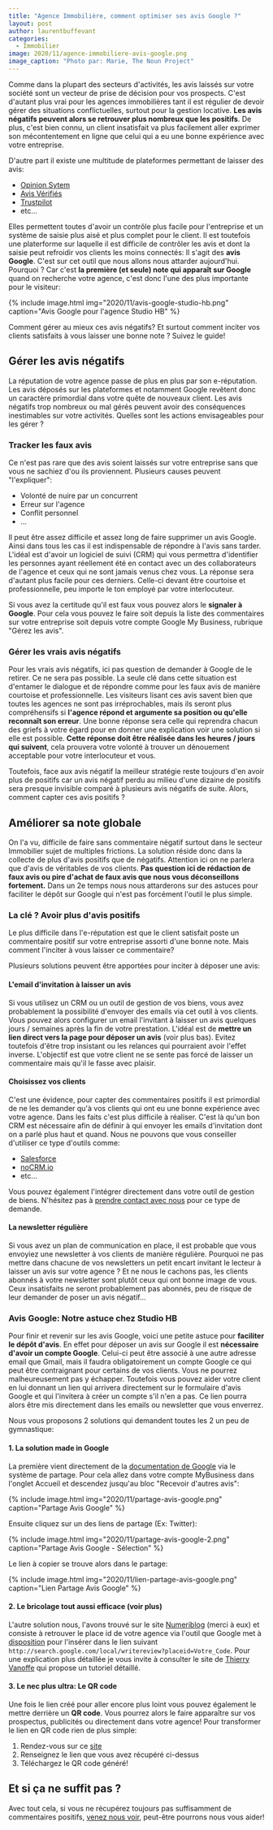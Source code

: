 ```yaml
---
title: "Agence Immobilière, comment optimiser ses avis Google ?"
layout: post
author: laurentbuffevant
categories:
  - Immobilier
image: 2020/11/agence-immobiliere-avis-google.png
image_caption: "Photo par: Marie, The Noun Project"
---
```



Comme dans la plupart des secteurs d'activités, les avis laissés sur votre société sont un vecteur de prise de décision pour vos prospects. C'est d'autant plus vrai pour les agences immobilières tant il est régulier de devoir gérer des situations conflictuelles, surtout pour la gestion locative. **Les avis négatifs peuvent alors se retrouver plus nombreux que les positifs**. De plus, c'est bien connu, un client insatisfait va plus facilement aller exprimer son mécontentement en ligne que celui qui a eu une bonne expérience avec votre entreprise.

D'autre part il existe une multitude de plateformes permettant de laisser des avis:
* [Opinion Sytem](https://www.opinionsystem.fr/fr-fr/)
* [Avis Vérifiés](https://www.avis-verifies.com/)
* [Trustpilot](https://fr.trustpilot.com/)
* etc...

Elles permettent toutes d'avoir un contrôle plus facile pour l'entreprise et un système de saisie plus aisé et plus complet pour le client. Il est toutefois une platerforme sur laquelle il est difficile de contrôler les avis et dont la saisie peut refroidir vos clients les moins connectés: Il s'agit des **avis Google**. C'est sur cet outil que nous allons nous attarder aujourd'hui. Pourquoi ? Car c'est **la première (et seule) note qui apparaît sur Google** quand on recherche votre agence, c'est donc l'une des plus importante pour le visiteur:

{% include image.html img="2020/11/avis-google-studio-hb.png" caption="Avis Google pour l'agence Studio HB" %}

Comment gérer au mieux ces avis négatifs? Et surtout comment inciter vos clients satisfaits à vous laisser une bonne note ? Suivez le guide!

## Gérer les avis négatifs

La réputation de votre agence passe de plus en plus par son e-réputation. Les avis déposés sur les plateformes et notamment Google revêtent donc un caractère primordial dans votre quête de nouveaux client. Les avis négatifs trop nombreux ou mal gérés peuvent avoir des conséquences inestimables sur votre activités. Quelles sont les actions envisageables pour les gérer ?

### Tracker les faux avis

Ce n'est pas rare que des avis soient laissés sur votre entreprise sans que vous ne sachiez d'ou ils proviennent. Plusieurs causes peuvent "l'expliquer":
* Volonté de nuire par un concurrent
* Erreur sur l'agence
* Conflit personnel
* ...

Il peut être assez difficile et assez long de faire supprimer un avis Google. Ainsi dans tous les cas il est indispensable de répondre à l'avis sans tarder. L'idéal est d'avoir un logiciel de suivi (CRM) qui vous permettra d'identifier les personnes ayant réellement été en contact avec un des collaborateurs de l'agence et ceux qui ne sont jamais venus chez vous. La réponse sera d'autant plus facile pour ces derniers. Celle-ci devant être courtoise et professionnelle, peu importe le ton employé par votre interlocuteur.

Si vous avez la certitude qu'il est faux vous pouvez alors le **signaler à Google**. Pour cela vous pouvez le faire soit depuis la liste des commentaires sur votre entreprise soit depuis votre compte Google My Business, rubrique "Gérez les avis".


### Gérer les vrais avis négatifs

Pour les vrais avis négatifs, ici pas question de demander à Google de le retirer. Ce ne sera pas possible. La seule clé dans cette situation est d'entamer le dialogue et de répondre comme pour les faux avis de manière courtoise et professionnelle.
Les visiteurs lisant ces avis savent bien que toutes les agences ne sont pas irréprochables, mais ils seront plus compréhensifs si **l'agence répond et argumente sa position ou qu'elle reconnaît son erreur**.
Une bonne réponse sera celle qui reprendra chacun des griefs à votre égard pour en donner une explication voir une solution si elle est possible. **Cette réponse doit être réalisée dans les heures / jours qui suivent**, cela prouvera votre volonté à trouver un dénouement acceptable pour votre interlocuteur et vous.

Toutefois, face aux avis négatif la meilleur stratégie reste toujours d'en avoir plus de positifs car un avis négatif perdu au milieu d'une dizaine de positifs sera presque invisible comparé à plusieurs avis négatifs de suite. Alors, comment capter ces avis positifs ?

## Améliorer sa note globale

On l'a vu, difficile de faire sans commentaire négatif surtout dans le secteur Immobilier sujet de multiples frictions. La solution réside donc dans la collecte de plus d'avis positifs que de négatifs. Attention ici on ne parlera que d'avis de véritables de vos clients. **Pas question ici de rédaction de faux avis ou pire d'achat de faux avis que nous vous déconseillons fortement.**
Dans un 2e temps nous nous attarderons sur des astuces pour faciliter le dépôt sur Google qui n'est pas forcément l'outil le plus simple.

### La clé ? Avoir plus d'avis positifs

Le plus difficile dans l'e-réputation est que le client satisfait poste un commentaire positif sur votre entreprise assorti d'une bonne note. Mais comment l'inciter à vous laisser ce commentaire?

Plusieurs solutions peuvent être apportées pour inciter à déposer une avis:


#### L'email d'invitation à laisser un avis

Si vous utilisez un CRM ou un outil de gestion de vos biens, vous avez probablement la possibilité d'envoyer des emails via cet outil à vos clients. Vous pouvez alors configurer un email l'invitant à laisser un avis quelques jours / semaines après la fin de votre prestation. L'idéal est de **mettre un lien direct vers la page pour déposer un avis** (voir plus bas). Evitez toutefois d'être trop insistant ou les relances qui pourraient avoir l'effet inverse. L'objectif est que votre client ne se sente pas forcé de laisser un commentaire mais qu'il le fasse avec plaisir.

#### Choisissez vos clients

C'est une évidence, pour capter des commentaires positifs il est primordial de ne les demander qu'à vos clients qui ont eu une bonne expérience avec votre agence. Dans les faits c'est plus difficile à réaliser. C'est là qu'un bon CRM est nécessaire afin de définir à qui envoyer les emails d'invitation dont on a parlé plus haut et quand. Nous ne pouvons que vous conseiller d'utiliser ce type d'outils comme:
* [Salesforce](https://www.salesforce.com/fr/)
* [noCRM.io](https://youdontneedacrm.com/fr)
* etc...

Vous pouvez également l'intégrer directement dans votre outil de gestion de biens. N'hésitez pas à [prendre contact avec nous](https://www.studio-hb.com/contactez-nous/new) pour ce type de demande.

#### La newsletter régulière

Si vous avez un plan de communication en place, il est probable que vous envoyiez une newsletter à vos clients de manière régulière. Pourquoi ne pas mettre dans chacune de vos newsletters un petit encart invitant le lecteur à laisser un avis sur votre agence ?
Et ne nous le cachons pas, les clients abonnés à votre newsletter sont plutôt ceux qui ont bonne image de vous. Ceux insatisfaits ne seront probablement pas abonnés, peu de risque de leur demander de poser un avis négatif...

### Avis Google: Notre astuce chez Studio HB

Pour finir et revenir sur les avis Google, voici une petite astuce pour **faciliter le dépôt d'avis**. En effet pour déposer un avis sur Google il est **nécessaire d'avoir un compte Google**. Celui-ci peut être associé à une autre adresse email que Gmail, mais il faudra obligatoirement un compte Google ce qui peut être contraignant pour certains de vos clients. Vous ne pourrez malheureusement pas y échapper. Toutefois vous pouvez aider votre client en lui donnant un lien qui arrivera directement sur le formulaire d'avis Google et qui l'invitera à créer un compte s'il n'en a pas. Ce lien pourra alors être mis directement dans les emails ou newsletter que vous enverrez.

Nous vous proposons 2 solutions qui demandent toutes les 2 un peu de gymnastique:

#### 1. La solution made in Google
La première vient directement de la [documentation de Google](https://support.google.com/business/answer/7035772/) via le système de partage. Pour cela allez dans votre compte MyBusiness dans l'onglet Accueil et descendez jusqu'au bloc "Recevoir d'autres avis":

{% include image.html img="2020/11/partage-avis-google.png" caption="Partage Avis Google" %}

Ensuite cliquez sur un des liens de partage (Ex: Twitter):

{% include image.html img="2020/11/partage-avis-google-2.png" caption="Partage Avis Google - Sélection" %}

Le lien à copier se trouve alors dans le partage:

{% include image.html img="2020/11/lien-partage-avis-google.png" caption="Lien Partage Avis Google" %}

#### 2. Le bricolage tout aussi efficace (voir plus)
L'autre solution nous, l'avons trouvé sur le site [Numeriblog](https://thierryvanoffe.com/astuce-pour-obtenir-plus-davis-sur-google-my-business/) (merci à eux) et consiste à retrouver le place id de votre agence via l'outil que Google met à [disposition](https://developers.google.com/maps/documentation/javascript/examples/places-placeid-finder) pour l'insérer dans le lien suivant `http://search.google.com/local/writereview?placeid=Votre_Code`. Pour une explication plus détaillée je vous invite à consulter le site de  [Thierry Vanoffe](https://thierryvanoffe.com/astuce-pour-obtenir-plus-davis-sur-google-my-business/) qui propose un tutoriel détaillé.


#### 3. Le nec plus ultra: Le QR code
Une fois le lien créé pour aller encore plus loint vous pouvez également le mettre derrière un **QR code**. Vous pourrez alors le faire apparaître sur vos prospectus, publicités ou directement dans votre agence!
Pour transformer le lien en QR code rien de plus simple:
1. Rendez-vous sur ce [site](https://fr.qr-code-generator.com/)
2. Renseignez le lien que vous avez récupéré ci-dessus
3. Téléchargez le QR code généré!

## Et si ça ne suffit pas ?
Avec tout cela, si vous ne récupérez toujours pas suffisamment de commentaires positifs, [venez nous voir](https://www.studio-hb.com/contactez-nous/new), peut-être pourrons nous vous aider!

